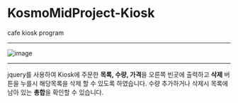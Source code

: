 # KosmoMidProject-Kiosk
cafe kiosk program
***
![image](https://user-images.githubusercontent.com/112688283/197730253-9135fe10-0089-4fda-b123-e57dc0305d87.jpg)
***
jquery를 사용하여 Kiosk에 주문한 **목록, 수량, 가격**을 오른쪽 빈곳에 출력하고 
**삭제** 버튼을 누를시 해당목록을 삭제 할 수 있도록 하였습니다.
수량 추가하거나 삭제시 목록에 남아 있는 **총합**을 확인할 수 있습니다.
